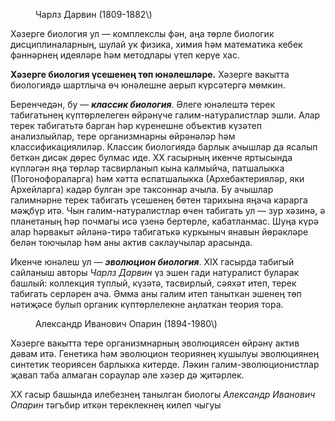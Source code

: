 <!-- page start -->
<figure>
  <img/>
  <figcaption>Чарлз Дарвин (1809-1882\)</figcaption>
</figure>

Хәзерге биология ул — комплекслы фән, аңа төрле биологик дисциплиналарның, шулай ук физика, химия һәм математика кебек фәннәрнең идеяләре һәм методлары үтеп керүе хас.

**Хәзерге биология үсешенең төп юнәлешләре.** Хәзерге вакытта биологиядә шартлыча өч юнәлешне аерып күрсәтергә мөмкин.

Беренчедән, бу — ***классик биология***. Әлеге юнәлештә терек табигатьнең күптөрлелеген өйрәнүче галим-натуралистлар эшли. Алар терек табигатьтә барган һәр күренешне объектив күзәтеп анализлыйлар, тере организмнарны өйрәнәләр һәм классификациялиләр. Классик биологиядә барлык ачышлар да ясалып беткән дисәк дөрес булмас иде. ХХ гасырның икенче яртысында күпләгән яңа төрләр тасвирланып кына калмыйча, патшалыкка (Погонофораларга) һәм хәтта өспатшалыкка (Архебактерияләр, яки Архейларга) кадәр булган эре таксоннар ачыла. Бу ачышлар галимнәрне терек табигать үсешенең бөтен тарихына яңача карарга мәҗбүр итә. Чын галим-натуралистлар өчен табигать ул — зур хәзинә, ә планетаның һәр почмагы исә үзенә бертөрле, кабатланмас. Шуңа күрә алар һәрвакыт әйләнә-тирә табигатькә куркыныч янавын йөрәкләре белән тоючылар һәм аны актив саклаучылар арасында.

Икенче юнәлеш ул — ***эволюцион биология***. XIX гасырда табигый сайланыш авторы *Чарлз Дарвин* үз эшен гади натуралист буларак башлый: коллекция туплый, күзәтә, тасвирлый, сәяхәт итеп, терек табигать серләрен ача. Әмма аны галим итеп таныткан эшенең төп нәтиҗәсе булып органик күптөрлелекне аңлаткан теория тора.

<figure>
  <img/>
  <figcaption>Александр Иванович Опарин (1894-1980\)</figcaption>
</figure>

Хәзерге вакытта тере организмнарның эволюциясен өйрәнү актив дәвам итә. Генетика һәм эволюцион теориянең кушылуы эволюциянең синтетик теориясен барлыкка китерде. Ләкин галим-эволюционистлар җавап таба алмаган сораулар әле хәзер дә җитәрлек.

ХХ гасыр башында илебезнең танылган биологы *Александр Иванович Опарин* тәгъбир иткән тереклекнең килеп чыгуы<!-- page end -->